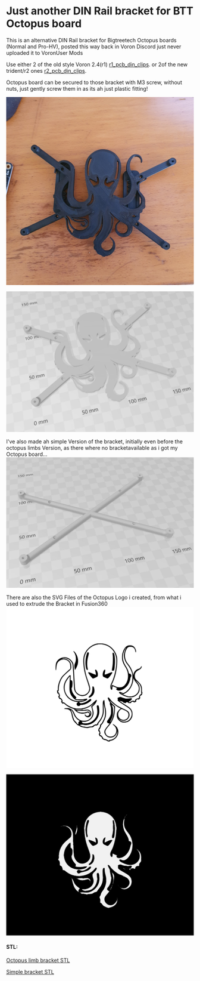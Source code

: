 # Just another DIN Rail bracket for BTT Octopus board

This is an alternative DIN Rail bracket for Bigtreetech Octopus boards (Normal and Pro-HV), posted this way back in Voron Discord just never uploaded it to VoronUser Mods

Use either 2 of the old style Voron 2.4(r1)  [r1_pcb_din_clips](https://github.com/VoronDesign/Voron-2/blob/V2.4r1/STLs/VORON2.4/Electronics_Compartment/DIN_Brackets/pcb_din_clip_x3.stl).
or 2of the new trident/r2 ones [r2_pcb_din_clips](https://github.com/VoronDesign/Voron-2/blob/Voron2.4/STLs/Electronics_Bay/pcb_din_clip_x3.stl).

Octopus board can be secured to those bracket with M3 screw, without nuts, just gently screw them in as its ah just plastic fitting!

![Screenshots](./img/IMG-20210610-WA0001.jpg)

![Screenshots](./img/STL.jpg)

I've also made ah simple Version of the bracket, initially even before the octopus limbs Version, as there where no bracketavailable as i got my Octopus board...
![Screenshots](./img/simple_bracket_STL.jpg)


There are also the SVG Files of the Octopus Logo i created, from what i used to extrude the Bracket in Fusion360
![Screenshots](./img/octopus_inverted.svg)

![Screenshots](./img/octopus.svg)

#### STL:
[Octopus limb bracket STL](./STL/Octopus_limbs_bracket.stl)

[Simple bracket STL](./STL/Simple_Octopus_Bracket_v2.stl)

